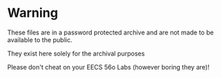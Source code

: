 # Warning

These files are in a password protected archive and are not made to be available to the public.

They exist here solely for the archival purposes

Please don't cheat on your EECS 56o Labs (however boring they are)!
